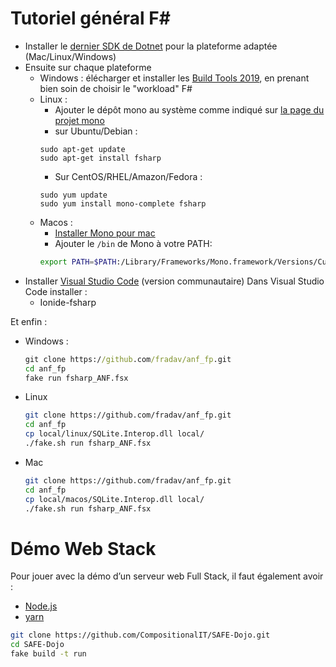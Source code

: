 # Tutoriel général F#
- Installer le [dernier SDK de Dotnet](https://dotnet.microsoft.com/download) pour la plateforme adaptée (Mac/Linux/Windows)
- Ensuite sur chaque plateforme
    - Windows : élécharger et installer les [Build Tools 2019](https://visualstudio.microsoft.com/fr/thank-you-downloading-visual-studio/?sku=BuildTools&rel=16#), en prenant bien soin de choisir le "workload" F#
    - Linux :
        - Ajouter le dépôt mono au système comme indiqué sur [la page du projet mono](https://www.mono-project.com/download/stable/)
        - sur Ubuntu/Debian :
        ```plain
        sudo apt-get update
        sudo apt-get install fsharp
        ```
        - Sur CentOS/RHEL/Amazon/Fedora :
        ```plain
        sudo yum update
        sudo yum install mono-complete fsharp
        ```
    - Macos :
        - [Installer Mono pour mac](https://www.mono-project.com/download/stable/#download-mac)
        - Ajouter le `/bin` de Mono à votre PATH: 
        ```bash
        export PATH=$PATH:/Library/Frameworks/Mono.framework/Versions/Current/bin/
        ```
- Installer [Visual Studio Code](https://vscodium.com/) (version communautaire)
Dans Visual Studio Code installer :
    - Ionide-fsharp

Et enfin :
- Windows :
    ```cmd
    git clone https://github.com/fradav/anf_fp.git
    cd anf_fp
    fake run fsharp_ANF.fsx
    ```
- Linux
    ```bash
    git clone https://github.com/fradav/anf_fp.git
    cd anf_fp
    cp local/linux/SQLite.Interop.dll local/
    ./fake.sh run fsharp_ANF.fsx
    ```
- Mac
    ```bash
    git clone https://github.com/fradav/anf_fp.git
    cd anf_fp
    cp local/macos/SQLite.Interop.dll local/
    ./fake.sh run fsharp_ANF.fsx
    ```

# Démo Web Stack
Pour jouer avec la démo d’un serveur web Full Stack, il faut également avoir :
- [Node.js](https://nodejs.org/en/download/)
- [yarn](https://yarnpkg.com/lang/en/docs/install/)


```bash
git clone https://github.com/CompositionalIT/SAFE-Dojo.git
cd SAFE-Dojo
fake build -t run
```
